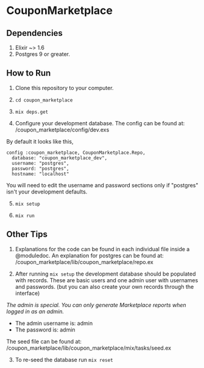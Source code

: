 # CouponMarketplace

## Dependencies
1. Elixir ~> 1.6
2. Postgres 9 or greater.

## How to Run
1. Clone this repository to your computer.

2. `cd coupon_marketplace`

3. `mix deps.get`

4. Configure your development database. The config can be found at:
/coupon_marketplace/config/dev.exs

By default it looks like this,
```
config :coupon_marketplace, CouponMarketplace.Repo,
  database: "coupon_marketplace_dev",
  username: "postgres",
  password: "postgres",
  hostname: "localhost"
```
You will need to edit the username and password sections
only if "postgres" isn't your development defaults.

5. `mix setup`

6. `mix run`

## Other Tips
1. Explanations for the code can be found in each
individual file inside a @moduledoc.
An explanation for postgres can be found at:
/coupon_marketplace/lib/coupon_marketplace/repo.ex

2. After running `mix setup` the development
database should be populated with records.
These are basic users and one admin user with
usernames and passwords. (but you can also create your 
own records through the interface)

*The admin is special. You can only generate Marketplace
reports when logged in as an admin.*
- The admin username is: admin
- The password is: admin

The seed file can be found at:
/coupon_marketplace/lib/coupon_marketplace/mix/tasks/seed.ex

3. To re-seed the database run `mix reset`
